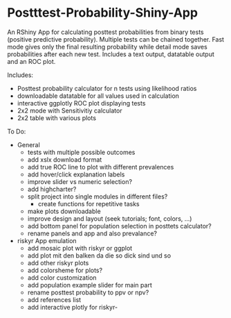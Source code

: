 # Postttest-Probability-Shiny-App

An RShiny App for calculating posttest probabilities from binary tests (positive predictive probability). 
Multiple tests can be chained together. 
Fast mode gives only the final resulting probability while detail mode saves probabilities after each new test.
Includes a text output, datatable output and an ROC plot. 

Includes:
- Posttest probability calculator for n tests using likelihood ratios
- downloadable datatable for all values used in calculation
- interactive ggplotly ROC plot displaying tests  
- 2x2 mode with Sensitivitiy calculator
- 2x2 table with various plots

To Do:
- General 
    - tests with multiple possible outcomes
    - add xslx download format
    - add true ROC line to plot with different prevalences
    - add hover/click explanation labels
    - improve slider vs numeric selection?
    - add highcharter?
    - split project into single modules in different files?
        - create functions for repetitive tasks
    - make plots downloadable
    - improve design and layout (seek tutorials; font, colors, ...)
    - add bottom panel for population selection in posttets calculator?
    - rename panels and app and also prevalance?
- riskyr App emulation
    - add mosaic plot with riskyr or ggplot
    - add plot mit den balken da die so dick sind und so
    - add other riskyr plots
    - add colorsheme for plots?
    - add color customization
    - add population example slider for main part
    - rename posttest probability to ppv or npv?
    - add references list
    - add interactive plotly for riskyr-
